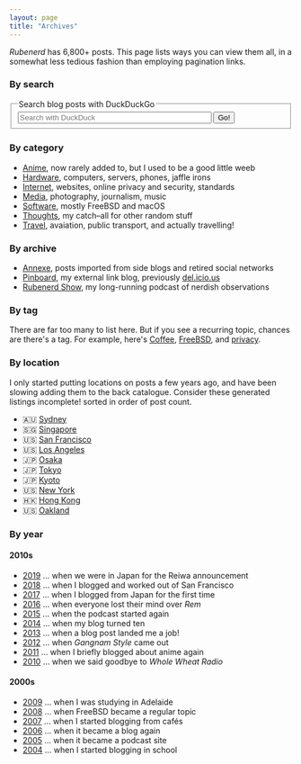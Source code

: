 ```yaml
---
layout: page
title: "Archives"
---
```

*Rubenerd* has 6,800+ posts. This page lists ways you can view them all, in a somewhat less tedious fashion than employing pagination links.


<h3 id="search">By search</h3>
<p>
<form role="search" method="get" action="https://duckduckgo.com/" id="search">
<fieldset>
<legend>Search blog posts with DuckDuckGo</legend>
<input type="text" size="40" name="q" placeholder="Search with DuckDuck" />
<input type="hidden" name="ia" value="web" />
<input type="hidden" name="kaj" value="m" />
<input type="hidden" name="k7" value="w" />
<input type="hidden" name="k9" value="b" />
<input type="hidden" name="ks" value="l" />
<input type="hidden" name="sites" value="https://rubenerd.com/" />
<input type="submit" value="Go!" />
</fieldset>
</form></p>


<h3 id="category">By category</h3>

* [Anime](/anime/), now rarely added to, but I used to be a good little weeb
* [Hardware](/hardware/), computers, servers, phones, jaffle irons
* [Internet](/internet/), websites, online privacy and security, standards
* [Media](/media/), photography, journalism, music
* [Software](/software/), mostly FreeBSD and macOS
* [Thoughts](/thoughts/), my catch–all for other random stuff
* [Travel](/travel/), avaiation, public transport, and actually travelling!


<h3 id="other-categories">By archive</h3>

* [Annexe](/annexe/), posts imported from side blogs and retired social networks
* [Pinboard](https://pinboard.in/u:Rubenerd), my external link blog, previously [del.icio.us](https://del.icio.us/rubenerd)
* [Rubenerd Show](/show/), my long-running podcast of nerdish observations


<h3 id="location">By tag</h3>

There are far too many to list here. But if you see a recurring topic, chances are there's a tag. For example, here's [Coffee], [FreeBSD], and [privacy].

[coffee]: https://rubenerd.com/tag/coffee/
[FreeBSD]: https://rubenerd.com/tag/freebsd/
[privacy]: https://rubenerd.com/tag/privacy/


<h3 id="location">By location</h3>

I only started putting locations on posts a few years ago, and have been slowing adding them to the back catalogue. Consider these generated listings incomplete! sorted in order of post count.

* 🇦🇺 [Sydney](/location/sydney/)
* 🇸🇬 [Singapore](/location/singapore/)
* 🇺🇸 [San Francisco](/location/san-francisco/)
* 🇺🇸 [Los Angeles](/location/los-angeles/)
* 🇯🇵 [Osaka](/location/osaka/)
* 🇯🇵 [Tokyo](/location/tokyo/)
* 🇯🇵 [Kyoto](/location/kyoto/)
* 🇺🇸 [New York](/location/new-york/)
* 🇭🇰 [Hong Kong](/location/hong-kong/)
* 🇺🇸 [Oakland](/location/oakland/)

<h3 id="year">By year</h3>

<h4>2010s</h4>

* [2019](/year/2019/) ... when we were in Japan for the Reiwa announcement
* [2018](/year/2018/) ... when I blogged and worked out of San Francisco
* [2017](/year/2017/) ... when I blogged from Japan for the first time
* [2016](/year/2016/) ... when everyone lost their mind over *Rem*
* [2015](/year/2015/) ... when the podcast started again
* [2014](/year/2014/) ... when my blog turned ten
* [2013](/year/2013/) ... when a blog post landed me a job!
* [2012](/year/2012/) ... when *Gangnam Style* came out
* [2011](/year/2011/) ... when I briefly blogged about anime again
* [2010](/year/2010/) ... when we said goodbye to *Whole Wheat Radio*

<h4>2000s</h4>

* [2009](/year/2009/) ... when I was studying in Adelaide
* [2008](/year/2008/) ... when FreeBSD became a regular topic
* [2007](/year/2007/) ... when I started blogging from cafés
* [2006](/year/2006/) ... when it became a blog again
* [2005](/year/2005/) ... when it became a podcast site
* [2004](/year/2004/) ... when I started blogging in school

